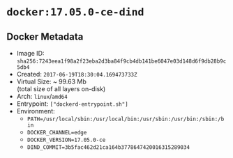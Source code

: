 # `docker:17.05.0-ce-dind`

## Docker Metadata

- Image ID: `sha256:7243eea1f98a2f23eba2d3ba84f9cb4db141be6047e03d148d6f9db28b9c5db4`
- Created: `2017-06-19T18:30:04.169473733Z`
- Virtual Size: ~ 99.63 Mb  
  (total size of all layers on-disk)
- Arch: `linux`/`amd64`
- Entrypoint: `["dockerd-entrypoint.sh"]`
- Environment:
  - `PATH=/usr/local/sbin:/usr/local/bin:/usr/sbin:/usr/bin:/sbin:/bin`
  - `DOCKER_CHANNEL=edge`
  - `DOCKER_VERSION=17.05.0-ce`
  - `DIND_COMMIT=3b5fac462d21ca164b3778647420016315289034`
